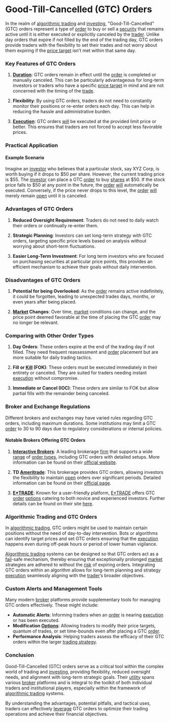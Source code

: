 # Good-Till-Cancelled (GTC) Orders

In the realm of [algorithmic trading](../a/algorithmic_trading.md) and [investing](../i/investing.md), "Good-Till-Cancelled" (GTC) orders represent a type of [order](../o/order.md) to buy or sell a [security](../s/security.md) that remains active until it is either executed or explicitly canceled by the [trader](../t/trader.md). Unlike day orders that expire if not filled by the end of the trading day, GTC orders provide traders with the flexibility to set their trades and not worry about them expiring if the [price target](../p/price_target.md) isn’t met within that same day.

### Key Features of GTC Orders

1. **[Duration](../d/duration.md)**: GTC orders remain in effect until the [order](../o/order.md) is completed or manually canceled. This can be particularly advantageous for long-term investors or traders who have a specific [price target](../p/price_target.md) in mind and are not concerned with the timing of the [trade](../t/trade.md).
   
2. **Flexibility**: By using GTC orders, traders do not need to constantly monitor their positions or re-enter orders each day. This can help in reducing the hassle and administrative burden.
   
3. **[Execution](../e/execution.md)**: GTC orders [will](../w/will.md) be executed at the provided limit price or better. This ensures that traders are not forced to accept less favorable prices.

### Practical Application 

#### Example Scenario

Imagine an [investor](../i/investor.md) who believes that a particular stock, say XYZ Corp, is worth buying if it drops to $50 per share. However, the current trading price is $55. The [investor](../i/investor.md) can place a GTC [order](../o/order.md) to buy [shares](../s/shares.md) at $50. If the stock price falls to $50 at any point in the future, the [order](../o/order.md) [will](../w/will.md) automatically be executed. Conversely, if the price never drops to this level, the [order](../o/order.md) [will](../w/will.md) merely remain [open](../o/open.md) until it is canceled.

### Advantages of GTC Orders

1. **Reduced Oversight Requirement**: Traders do not need to daily watch their orders or continually re-enter them.
   
2. **Strategic Planning**: Investors can set long-term strategy with GTC orders, targeting specific price levels based on analysis without worrying about short-term fluctuations.
   
3. **Easier Long-Term Investment**: For long term investors who are focused on purchasing securities at particular price points, this provides an efficient mechanism to achieve their goals without daily intervention.

### Disadvantages of GTC Orders

1. **Potential for being Overlooked**: As the [order](../o/order.md) remains active indefinitely, it could be forgotten, leading to unexpected trades days, months, or even years after being placed.
   
2. **[Market](../m/market.md) Changes**: Over time, [market](../m/market.md) conditions can change, and the price point deemed favorable at the time of placing the GTC [order](../o/order.md) may no longer be relevant.

### Comparing with Other Order Types

1. **Day Orders**: These orders expire at the end of the trading day if not filled. They need frequent reassessment and [order](../o/order.md) placement but are more suitable for daily trading tactics.
   
2. **Fill or [Kill](../k/kill.md) (FOK)**: These orders must be executed immediately in their entirety or canceled. They are suited for traders needing instant [execution](../e/execution.md) without compromise.
   
3. **Immediate or Cancel (IOC)**: These orders are similar to FOK but allow partial fills with the remainder being canceled. 

### Broker and Exchange Regulations

Different brokers and exchanges may have varied rules regarding GTC orders, including maximum durations. Some institutions may limit a GTC [order](../o/order.md) to 30 to 90 days due to regulatory considerations or internal policies. 

#### Notable Brokers Offering GTC Orders

1. **[Interactive Brokers](../i/interactive_brokers.md)**: A leading brokerage [firm](../f/firm.md) that supports a wide [range](../r/range.md) of [order types](../o/order_types_in_trading.md), including GTC orders with detailed setups. More information can be found on their [official website](https://www.interactivebrokers.com).

2. **TD [Ameritrade](../a/ameritrade.md)**: This brokerage provides GTC orders, allowing investors the flexibility to maintain [open](../o/open.md) orders over significant periods. Detailed information can be found on their [official page](https://www.tdameritrade.com).

3. **[E*TRADE](../e/e_trade.md)**: Known for a user-friendly platform, [E*TRADE](../e/e_trade.md) offers GTC [order](../o/order.md) [options](../o/options.md) catering to both novice and experienced investors. Further details can be found on their site [here](https://us.etrade.com).

### Algorithmic Trading and GTC Orders

In [algorithmic trading](../a/algorithmic_trading.md), GTC orders might be used to maintain certain positions without the need of day-to-day intervention. Bots or algorithms can identify target prices and set GTC orders ensuring that the [execution](../e/execution.md) happens even during off-peak hours or period of lower human vigilance.

[Algorithmic trading](../a/algorithmic_trading.md) systems can be designed so that GTC orders act as a [fail](../f/fail.md)-safe mechanism, thereby ensuring that exceptionally prolonged [market](../m/market.md) strategies are adhered to without the [risk](../r/risk.md) of expiring orders. Integrating GTC orders within an algorithm allows for long-term planning and strategy [execution](../e/execution.md) seamlessly aligning with the [trader](../t/trader.md)’s broader objectives.

### Custom Alerts and Management Tools

Many modern [broker](../b/broker.md) platforms provide supplementary tools for managing GTC orders effectively. These might include:

- **Automatic Alerts**: Informing traders when an [order](../o/order.md) is nearing [execution](../e/execution.md) or has been executed.
- **Modification [Options](../o/options.md)**: Allowing traders to modify their price targets, quantum of trades, or set time-bounds even after placing a GTC [order](../o/order.md).
- **Performance Analysis**: Helping traders assess the efficacy of their GTC orders within the larger [trading strategy](../t/trading_strategy.md).

### Conclusion

Good-Till-Cancelled (GTC) orders serve as a critical tool within the complex world of trading and [investing](../i/investing.md), providing flexibility, reduced oversight needs, and alignment with long-term strategic goals. Their [utility](../u/utility.md) spans various [broker](../b/broker.md) platforms and is integral to the toolkit of both individual traders and institutional players, especially within the framework of [algorithmic trading](../a/algorithmic_trading.md) systems.

By understanding the advantages, potential pitfalls, and tactical uses, traders can effectively [leverage](../l/leverage.md) GTC orders to optimize their trading operations and achieve their financial objectives.
